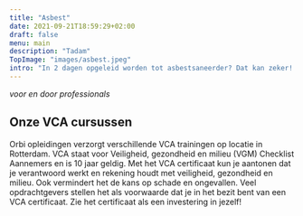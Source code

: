 ```yaml
---
title: "Asbest"
date: 2021-09-21T18:59:29+02:00
draft: false
menu: main
description: "Tadam"
TopImage: "images/asbest.jpeg"
intro: "In 2 dagen opgeleid worden tot asbestsaneerder? Dat kan zeker! Wij bieden verschillende asbest cursussen aan, die wekelijks starten. Wij brengen u de theoretische kennis en praktische vaardigheden bij. Wat bieden wij u nog meer? Deskundige begeleiding en een persoonlijke aanpak. Zodat u straks een asbest expert bent met up-to-date kennis én 100% veilig kunt werken."
---
```

*voor en door professionals*
## Onze VCA cursussen

Orbi opleidingen verzorgt verschillende VCA trainingen op locatie in Rotterdam. VCA staat voor Veiligheid, gezondheid en milieu (VGM) Checklist Aannemers en is 10 jaar geldig. Met het VCA certificaat kun je aantonen dat je verantwoord werkt en rekening houdt met veiligheid, gezondheid en milieu. Ook vermindert het de kans op schade en ongevallen. Veel opdrachtgevers stellen het als voorwaarde dat je in het bezit bent van een VCA certificaat. Zie het certificaat als een investering in jezelf!
